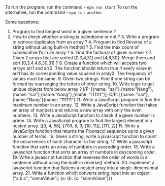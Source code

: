To run the program, run the command - `npm run start`
To run the alternative, run the command - `npm run another`

Some questions:
1. Program to find longest word in a given sentence ?
2. How to check whether a string is palindrome or not ?
3.⁠ ⁠Write a program to remove duplicates from an array ?
4.⁠ ⁠Program to find Reverse of a string without using built-in method ?
5.⁠ ⁠Find the max count of consecutive 1’s in an array ?
6.⁠ ⁠Find the factorial of given number ?
7.⁠ ⁠Given 2 arrays that are sorted [0,3,4,31] and [4,6,30]. Merge them and sort [0,3,4,4,6,30,31] ?
8.⁠ ⁠Create a function which will accepts two arrays arr1 and arr2. The function should return true if every value in arr1 has its corresponding value squared in array2. The frequency of values must be same.
9.⁠ ⁠Given two strings. Find if one string can be formed by rearranging the letters of other string.
10.⁠ ⁠Write logic to get unique objects from below array ?
  I/P: [{name: "sai"},{name:"Nang"},{name: "sai"},{name:"Nang"},{name: "111111"}];
  O/P: [{name: "sai"},{name:"Nang"}{name: "111111"}
11.⁠ ⁠Write a JavaScript program to find the maximum number in an array.
12.⁠ ⁠Write a JavaScript function that takes an array of numbers and returns a new array with only the even numbers.
13.⁠ ⁠Write a JavaScript function to check if a given number is prime.
14.⁠ ⁠Write a JavaScript program to find the largest element in a nested array.
  [[3, 4, 58], [709, 8, 9, [10, 11]], [111, 2]]
15.⁠ ⁠Write a JavaScript function that returns the Fibonacci sequence up to a given number of terms.
16.⁠ ⁠Given a string, write a javascript function to count the occurrences of each character in the string.
17.⁠ ⁠Write a javascript function that sorts an array of numbers in ascending order.
18.⁠ ⁠Write a javascript function that sorts an array of numbers in descending order.
19.⁠ ⁠Write a javascript function that reverses the order of words in a sentence without using the built-in reverse() method.
20.⁠ ⁠Implement a javascript function that flattens a nested array into a single-dimensional array.
21.⁠ ⁠Write a function which converts string input into an object
  ("a.b.c", "someValue");
  {a: {b: {c: "someValue"}}}
